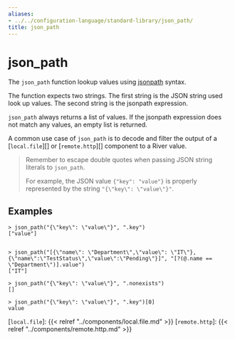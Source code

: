 ```yaml
---
aliases:
- ../../configuration-language/standard-library/json_path/
title: json_path
---
```


# json_path

The `json_path` function lookup values using [jsonpath](https://goessner.net/articles/JsonPath/) syntax.

The function expects two strings. The first string is the JSON string used look up values. The second string is the jsonpath expression.

`json_path` always returns a list of values. If the jsonpath expression does not match any values, an empty list is returned.

A common use case of `json_path` is to decode and filter the output of a [`local.file`][] or [`remote.http`][] component to a River value.

> Remember to escape double quotes when passing JSON string literals to `json_path`.
>
> For example, the JSON value `{"key": "value"}` is properly represented by the
> string `"{\"key\": \"value\"}"`.

## Examples

```
> json_path("{\"key\": \"value\"}", ".key")
["value"]


> json_path("[{\"name\": \"Department\",\"value\": \"IT\"},{\"name\":\"TestStatus\",\"value\":\"Pending\"}]", "[?(@.name == \"Department\")].value")
["IT"]

> json_path("{\"key\": \"value\"}", ".nonexists")
[]

> json_path("{\"key\": \"value\"}", ".key")[0]
value

```

[`local.file`]: {{< relref "../components/local.file.md" >}}
[`remote.http`]: {{< relref "../components/remote.http.md" >}}
